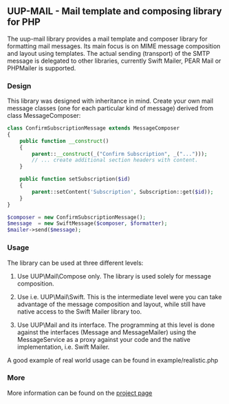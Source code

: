 ## UUP-MAIL - Mail template and composing library for PHP

The uup-mail library provides a mail template and composer library for formatting
mail messages. Its main focus is on MIME message composition and layout using templates. 
The actual sending (transport) of the SMTP message is delegated to other libraries,
currently Swift Mailer, PEAR Mail or PHPMailer is supported.

### Design

This library was designed with inheritance in mind. Create your own mail message 
classes (one for each particular kind of message) derived from class MessageComposer:

```php
class ConfirmSubscriptionMessage extends MessageComposer
{
    public function __construct()
    {
        parent::__construct(_("Confirm Subscription", _("...")));
        // ... create additional section headers with content.
    }

    public function setSubscription($id) 
    {
        parent::setContent('Subscription', Subscription::get($id));
    }
}

$composer = new ConfirmSubscriptionMessage();
$message  = new SwiftMessage($composer, $formatter);
$mailer->send($message);
```

### Usage

The library can be used at three different levels:

1. Use UUP\Mail\Compose only. The library is used solely for message composition.

2. Use i.e. UUP\Mail\Swift. This is the intermediate level were you can take 
   advantage of the message composition and layout, while still have native 
   access to the Swift Mailer library too.

3. Use UUP\Mail and its interface. The programming at this level is done against
   the interfaces (Message and MessageMailer) using the MessageService as a proxy
   against your code and the native implementation, i.e. Swift Mailer.

A good example of real world usage can be found in example/realistic.php

### More

More information can be found on the [project page](https://nowise.se/oss/uup/mail)
